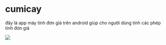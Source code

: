 # cumicay
<p>đây là app máy tính đơn giả trên android giúp cho người dùng tính các phép tính đơn giả</p>
<img src="https://drive.google.com/drive/my-drive?fbclid=IwAR1dTFL1Ak2giPOaUhOfxOiIRj7vT9sitOlBBEwShEZOTUfdnauFT5opV2I">
